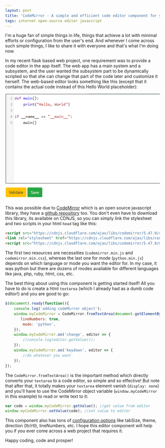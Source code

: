 ```yaml
---
layout: post
title: 'CodeMirror - A simple and efficient code editor component for your web applications'
tags: internet open-source editor javascript
---
```


I'm a huge fan of simple things in life, things that achieve a lot with minimal efforts or configuration from the user's end. And whenever I come across such simple things, I like to share it with everyone and that's what I'm doing now.

In my recent flask based web project, one requirement was to provide a code editor in the app itself. The web app has a main system and a subsystem, and the user wanted the subsystem part to be dynamically scripted so that she can change that part of the code later and customize it herself. The web-based editor looks something like this (except that it contains the actual code instead of this Hello World placeholder):

![CodeMirror Demo](/uploads/CodeMirror_demo.png)

This was possible due to [CodeMirror](https://codemirror.net/) which is an open source javascript library, they have a [github repository](https://github.com/codemirror/CodeMirror/) too. You don't even have to download this library, its available on CDNJS, so you can simply link the stylesheet and two scripts in your html `head` tag like this:

```html
<script src="https://cdnjs.cloudflare.com/ajax/libs/codemirror/5.47.0/codemirror.min.js"></script>
<link rel="stylesheet" href="https://cdnjs.cloudflare.com/ajax/libs/codemirror/5.47.0/codemirror.min.css">
<script src="https://cdnjs.cloudflare.com/ajax/libs/codemirror/5.47.0/mode/python/python.min.js"></script>
```

The first two resources are necessities (`codemirror.min.js` and `codemirror.min.css`), whereas the last one for mode (`python.min.js`) depends on which language or mode you want the editor for. In my case, it was python but there are dozens of modes available for different languages like java, php, ruby, html, css, etc.

The best thing about using this component is getting started itself! All you have to do is create a html `textarea` (which I already had as a dumb code editor!) and you are good to go:

```javascript
$(document).ready(function(){
	console.log('adding codeMirror object');
	window.myCodeMirror = CodeMirror.fromTextArea(document.getElementById("txtScript"), {
	   lineNumbers: true,
		mode: 'python',
	});
	window.myCodeMirror.on('change', editor => {
		//console.log(editor.getValue());	
	});
	window.myCodeMirror.on('keydown', editor => {
		//do whatever you want
	});
});
```
	
The `CodeMirror.fromTextArea()` is the important method which directly converts your `textarea` to a code editor, so simple and so effective! But note that after that, it totally makes your `textarea` element vanish (`display: none`) and you'll have to use the CodeMirror object variable (`window.myCodeMirror` in this example) to read or write text to it:

```javascript
var code = window.myCodeMirror.getValue(); //get value from editor
window.myCodeMirror.setValue(code); //set value to editor
```

This component also has tons of [configuration options](https://codemirror.net/doc/manual.html#config) like tabSize, theme, direction (ltr/rtl), lineNumbers, etc. I hope this editor component will help you if you ever come across a web project that requires it.

Happy coding, code and prosper!